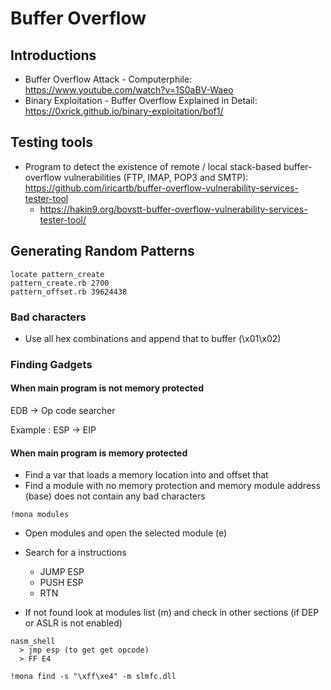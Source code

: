 # Buffer Overflow

## Introductions
- Buffer Overflow Attack - Computerphile: https://www.youtube.com/watch?v=1S0aBV-Waeo
- Binary Exploitation - Buffer Overflow Explained in Detail: https://0xrick.github.io/binary-exploitation/bof1/

## Testing tools
- Program to detect the existence of remote / local stack-based buffer-overflow vulnerabilities (FTP, IMAP, POP3 and SMTP): https://github.com/iricartb/buffer-overflow-vulnerability-services-tester-tool
  - https://hakin9.org/bovstt-buffer-overflow-vulnerability-services-tester-tool/

## Generating Random Patterns
```
locate pattern_create
pattern_create.rb 2700
pattern_offset.rb 39624438
```

### Bad characters
- Use all hex combinations and append that to buffer (\x01\x02)

### Finding Gadgets

#### When main program is not memory protected
EDB  -> Op code searcher

Example : ESP -> EIP

#### When main program is memory protected
- Find a var that loads a memory location into and offset that     
- Find a module with no memory protection and memory module address (base) does not contain any bad characters
```
!mona modules
```
  - Open modules and open the selected module  (e)
  - Search for a instructions
    - JUMP ESP
    - PUSH ESP
    - RTN

- If not found look at modules list (m) and check in other sections (if DEP or ASLR is not enabled)

```
nasm_shell
  > jmp esp (to get get opcode)
  > FF E4

!mona find -s "\xff\xe4" -m slmfc.dll
```
